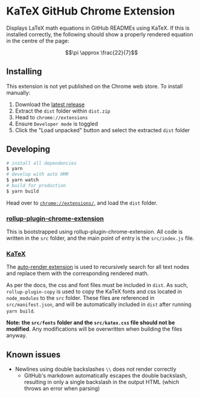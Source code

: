 # KaTeX GitHub Chrome Extension

Displays LaTeX math equations in GitHub READMEs using KaTeX. If this is installed correctly, the following should show a properly rendered equation in the centre of the page:

$$\pi \approx \frac{22}{7}$$

## Installing

This extension is not yet published on the Chrome web store. To install manually:

1. Download the [latest release](https://github.com/AaronCQL/katex-github-chrome-extension/releases)
2. Extract the `dist` folder within `dist.zip`
3. Head to `chrome://extensions`
4. Ensure `Developer mode` is toggled
5. Click the "Load unpacked" button and select the extracted `dist` folder

## Developing

```bash
# install all dependencies
$ yarn
# develop with auto HMR
$ yarn watch
# build for production
$ yarn build
```

Head over to [`chrome://extensions/`](chrome://extensions/), and load the `dist` folder.

### [rollup-plugin-chrome-extension](https://github.com/extend-chrome/rollup-plugin-chrome-extension)

This is bootstrapped using rollup-plugin-chrome-extension. All code is written in the `src` folder, and the main point of entry is the `src/index.js` file.

### [KaTeX](https://katex.org/)

The [auto-render extension](https://katex.org/docs/autorender.html) is used to recursively search for all text nodes and replace them with the corresponding rendered math.

As per the docs, the css and font files must be included in `dist`. As such, `rollup-plugin-copy` is used to copy the KaTeX fonts and css located in `node_modules` to the `src` folder. These files are referenced in `src/manifest.json`, and will be automatically included in `dist` after running `yarn build`.

**Note: the `src/fonts` folder and the `src/katex.css` file should not be modified**. Any modifications will be overwritten when building the files anyway.

## Known issues

- Newlines using double backslashes `\\` does not render correctly
  - GitHub's markdown automatically escapes the double backslash, resulting in only a single backslash in the output HTML (which throws an error when parsing)
